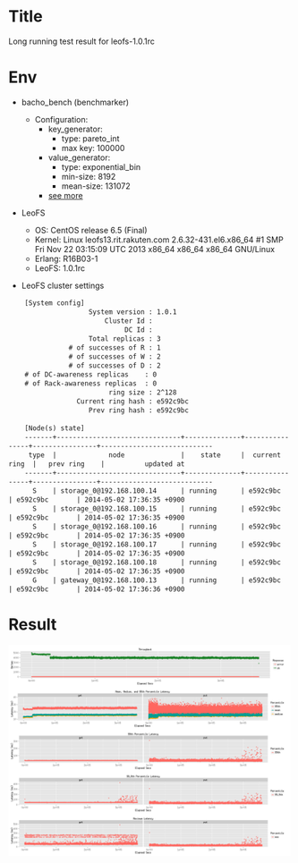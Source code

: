 Title
=====

Long running test result for leofs-1.0.1rc

Env
===

* bacho_bench (benchmarker)
    * Configuration:
        * key_generator:
            * type: pareto_int
            * max key: 100000
        * value_generator:
            * type: exponential_bin
            * min-size: 8192
            * mean-size: 131072
        * [see more](128k_r999w1.conf)

* LeoFS
    * OS: CentOS release 6.5 (Final)
    * Kernel: Linux leofs13.rit.rakuten.com 2.6.32-431.el6.x86_64 #1 SMP Fri Nov 22 03:15:09 UTC 2013 x86_64 x86_64 x86_64 GNU/Linux
    * Erlang: R16B03-1
    * LeoFS:  1.0.1rc

* LeoFS cluster settings


```
    [System config]
                    System version : 1.0.1
                        Cluster Id : 
                             DC Id : 
                    Total replicas : 3
               # of successes of R : 1
               # of successes of W : 2
               # of successes of D : 2
    # of DC-awareness replicas    : 0
    # of Rack-awareness replicas  : 0
                         ring size : 2^128
                 Current ring hash : e592c9bc
                    Prev ring hash : e592c9bc
    
    [Node(s) state]
    -------+-------------------------------+--------------+----------------+----------------+----------------------------
     type  |             node              |    state     |  current ring  |   prev ring    |          updated at         
    -------+-------------------------------+--------------+----------------+----------------+----------------------------
      S    | storage_0@192.168.100.14      | running      | e592c9bc       | e592c9bc       | 2014-05-02 17:36:35 +0900
      S    | storage_0@192.168.100.15      | running      | e592c9bc       | e592c9bc       | 2014-05-02 17:36:35 +0900
      S    | storage_0@192.168.100.16      | running      | e592c9bc       | e592c9bc       | 2014-05-02 17:36:35 +0900
      S    | storage_0@192.168.100.17      | running      | e592c9bc       | e592c9bc       | 2014-05-02 17:36:35 +0900
      S    | storage_0@192.168.100.18      | running      | e592c9bc       | e592c9bc       | 2014-05-02 17:36:35 +0900
      G    | gateway_0@192.168.100.13      | running      | e592c9bc       | e592c9bc       | 2014-05-02 17:36:36 +0900
```

Result
======

![summary.png](summary.png)


